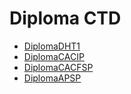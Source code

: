 # Diploma CTD
- [DiplomaDHT1](https://matiasraspa.github.io/Diploma/view/DHT1.html)
- [DiplomaCACIP](https://matiasraspa.github.io/Diploma/view/CACIP.html)
- [DiplomaCACFSP](https://matiasraspa.github.io/Diploma/view/CACFSP.html)
- [DiplomaAPSP](https://matiasraspa.github.io/Diploma/view/APSP.html)
